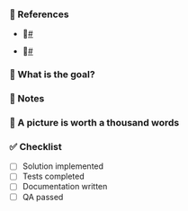 ### :pushpin: References
- :arrows_counterclockwise:[#](https://jira.tid.es/browse/)

- :page_facing_up:[#](https://confluence.tid.es/x/)

### :tophat: What is the goal?

<!--Describe the changes in detail and why you opted for this solution-->

### :memo: Notes

<!--Additional notes for reviewers, point them to the sections you want them to review more carefully, questions you may have, provide a description of the implementation-->

### :art: A picture is worth a thousand words

<!--Screenshots, images and videos showcasing the new feature-->

### :white_check_mark: Checklist

- [ ] Solution implemented
- [ ] Tests completed
- [ ] Documentation written
- [ ] QA passed
